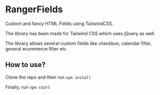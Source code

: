 # RangerFields
Custom and fancy HTML Fields using TailwindCSS.

The library has been made for Tailwind CSS which uses jQuery as well.

The library allows several custom fields like checkbox, calendar filter, general ecommerce filter etc.

## How to use?
Clone the repo and then run `npm install`

Finally, run `npm start`
